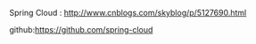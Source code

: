 


Spring Cloud : http://www.cnblogs.com/skyblog/p/5127690.html

github:https://github.com/spring-cloud

